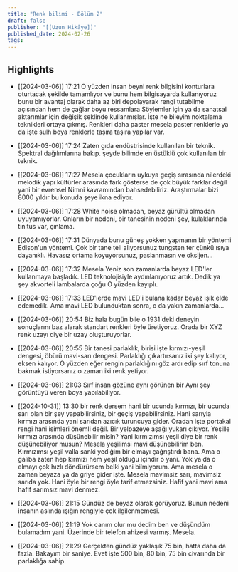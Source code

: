 ```yaml
---
title: "Renk bilimi - Bölüm 2"
draft: false
publisher: "[[Uzun Hikâye]]"
published_date: 2024-02-26
tags:
---
```



## Highlights
* [[2024-03-06]] 17:21  O yüzden insan beyni renk bilgisini konturlara oturtacak şekilde tamamlıyor ve bunu hem bilgisayarda kullanıyoruz bunu bir avantaj olarak daha az biri depolayarak rengi tutabilme açısından hem de çağlar boyu ressamlara Söylemler için ya da sanatsal aktarımlar için değişik şeklinde kullanmışlar. İşte ne bileyim noktalama teknikleri ortaya çıkmış. Renkleri daha paster mesela paster renklerle ya da işte sulh boya renklerle taşıra taşıra yapılar var.

* [[2024-03-06]] 17:24  Zaten gıda endüstrisinde kullanılan bir teknik. Spektral dağılımlarına bakıp. şeyde bilimde en üstüklü çok kullanılan bir teknik.

* [[2024-03-06]] 17:27  Mesela çocukların uykuya geçiş sırasında nilerdeki melodik yapı kültürler arasında fark gösterse de çok büyük farklar değil yani bir evrensel Nimni kavramından bahsedebiliriz. Araştırmalar bizi 8000 yıldır bu konuda şeye ikna ediyor.

* [[2024-03-06]] 17:28  White noise olmadan, beyaz gürültü olmadan uyuyamıyorlar. Onların bir nedeni, bir tanesinin nedeni şey, kulaklarında tinitus var, çınlama.

* [[2024-03-06]] 17:31  Dünyada bunu güneş yokken yapmanın bir yöntemi Edison'un yöntemi. Çok bir tane teli alıyorsunuz tungsten ter çünkü ısıya dayanıklı. Havasız ortama koyuyorsunuz, paslanmasın ve oksijen...

* [[2024-03-06]] 17:32  Mesela Yeniz son zamanlarda beyaz LED'ler kullanmaya başladık. LED teknolojisiyle aydınlanıyoruz artık. Dedik ya şey akvorteli lambalarda çoğu O yüzden kayıplı.

* [[2024-03-06]] 17:33  LED'lerde mavi LED'i bulana kadar beyaz ışık elde edemedik. Ama mavi LED bulunduktan sonra, o da yakın zamanlarda...

* [[2024-03-06]] 20:54  Biz hala bugün bile o 1931'deki deneyin sonuçlarını baz alarak standart renkleri öyle üretiyoruz. Orada bir XYZ renk uzayı diye bir uzay oluşturuyorlar.

* [[2024-03-06]] 20:55  Bir tanesi parlaklık, birisi işte kırmızı-yeşil dengesi, öbürü mavi-sarı dengesi. Parlaklığı çıkartırsanız iki şey kalıyor, eksen kalıyor. O yüzden eğer rengin parlaklığını göz ardı edip sırf tonuna bakmak istiyorsanız o zaman iki renk yetiyor.

* [[2024-03-06]] 21:03  Sırf insan gözüne aynı görünen bir Aynı şey görüntüyü veren boya yapılabiliyor.

* [[2024-10-31]] 13:30  bir renk dersem hani bir ucunda kırmızı, bir ucunda sarı olan bir şey yapabilirsiniz, bir geçiş yapabilirsiniz. Hani sarıyla kırmızı arasında yani sarıdan azıcık turuncuya gider. Oradan işte portakal rengi hani isimleri önemli değil. Bir yelpazeye aşağı yukarı çıkıyor. Yeşille kırmızı arasında düşünebilir misin? Yani kırmızımsı yeşil diye bir renk düşünebiliyor musun? Mesela yeşilimsi mavi düşünebilirim ben. Kırmızımsı yeşil valla sanki yediğim bir elmayı çağrıştırdı bana. Ama o galiba zaten hep kırmızı hem yeşil olduğu içindir o yani. Yok ya da o elmayı çok hızlı döndürürsem belki yani bilmiyorum. Ama mesela o zaman beyaza ya da griye gider işte. Mesela mavimsiz sarı, mavimsiz sarıda yok. Hani öyle bir rengi öyle tarif etmezsiniz. Hafif yani mavi ama hafif sarımsız mavi denmez.

* [[2024-03-06]] 21:15  Gündüz de beyaz olarak görüyoruz. Bunun nedeni insanın aslında ışığın rengiyle çok ilgilenmemesi.

* [[2024-03-06]] 21:19  Yok canım olur mu dedim ben ve düşündüm bulamadım yani. Üzerinde bir telefon ahizesi varmış. Mesela.

* [[2024-03-06]] 21:29  Gerçekten gündüz yaklaşık 75 bin, hatta daha da fazla. Bakayım bir saniye. Evet işte 500 bin, 80 bin, 75 bin civarında bir parlaklığa sahip.


